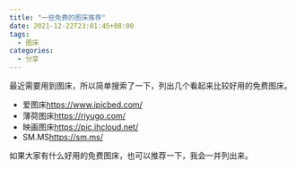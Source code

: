 ```yaml
---
title: "一些免费的图床推荐"
date: 2021-12-22T23:01:45+08:00
tags:
  - 图床
categories:
  - 分享
---
```


最近需要用到图床，所以简单搜索了一下，列出几个看起来比较好用的免费图床。

- 爱图床<https://www.ipicbed.com/>
- 薄荷图床<https://riyugo.com/>
- 映画图床<https://pic.ihcloud.net/>
- SM.MS<https://sm.ms/>

如果大家有什么好用的免费图床，也可以推荐一下，我会一并列出来。

